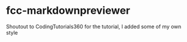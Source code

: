 # fcc-markdownpreviewer
Shoutout to CodingTutorials360 for the tutorial, I added some of my own style
